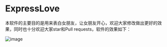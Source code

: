 # ExpressLove

本软件的主要目的是用来表白女朋友，让女朋友开心，欢迎大家修改做出更好的效果，同时也十分欢迎大家star和Pull requests，软件的效果如下：

![image](https://github.com/Geeksongs/ExpressLove/blob/master/yanshi.gif)

